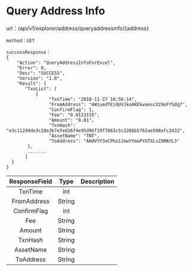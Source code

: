  # Query Address Info


  url：/api/v1/explorer/address/queryaddressinfo/{address}

	method：GET

  	successResponse：
	{
	    "Action": "QueryAddressInfoForExcel",
	    "Error": 0,
	    "Desc": "SUCCESS",
	    "Version": "1.0",
	    "Result": {
           "TxnList": [
               {
                    "TxnTime": "2018-11-27 16:56:14",
                    "FromAddress": "AWiuedTEi9UVJkeAKEkwaescV29oFYSdg7",
                    "ConfirmFlag": 1,
                    "Fee": "0.0123155",
                    "Amount": "0.01",
                    "TxnHash": "e3c112d4de3c28e3b7efed16f4e95d96f19f7863c5c2286b5762ae508afc2432",
                    "AssetName": "TNT",
                    "ToAddress": "AHdVYY3oCPho1JmwYYmaPYUTXLsZXMAYL3"
            },
            .......
           ]
      }
	}

| ResponseField     |     Type |   Description   |
| :--------------: | :--------:| :------: |
| TxnTime|   int|    |
| FromAddress|   String|  |
| ConfirmFlag|   int|    |
| Fee|   String|    |
| Amount|	String|	  |
| TxnHash|	String|	  |
| AssetName|	String|	  |
| ToAddress|	String|	  |
